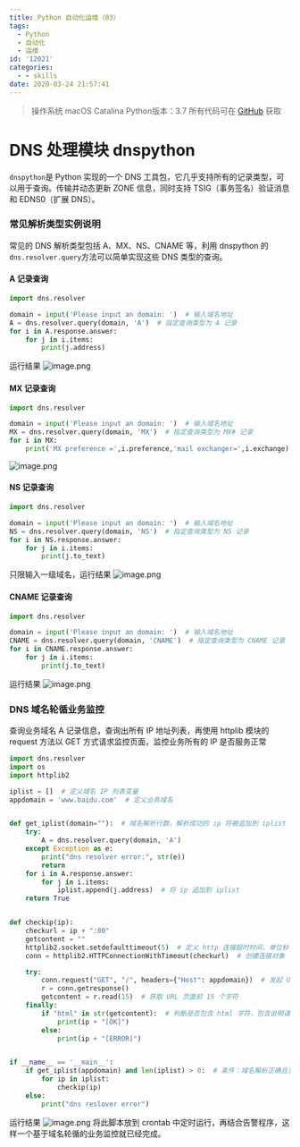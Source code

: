 ```yaml
---
title: Python 自动化运维（03）
tags:
  - Python
  - 自动化
  - 运维
id: '12021'
categories:
  - - skills
date: 2020-03-24 21:57:41
---
```


> 操作系统 macOS Catalina Python版本：3.7 所有代码可在 [GitHub](https://github.com/Swq1227/devops "GitHub") 获取
<!--more-->
# DNS 处理模块 dnspython

`dnspython`是 Python 实现的一个 DNS 工具包，它几乎支持所有的记录类型，可以用于查询。传输并动态更新 ZONE 信息，同时支持 TSIG（事务签名）验证消息和 EDNS0（扩展 DNS）。

### 常见解析类型实例说明

常见的 DNS 解析类型包括 A、MX、NS、CNAME 等，利用 dnspython 的 `dns.resolver.query`方法可以简单实现这些 DNS 类型的查询。

#### A 记录查询

```python
import dns.resolver

domain = input('Please input an domain: ')  # 输入域名地址
A = dns.resolver.query(domain, 'A')  # 指定查询类型为 A 记录
for i in A.response.answer:
    for j in i.items:
        print(j.address)

```

运行结果 ![image.png](https://i.loli.net/2020/03/24/qFmW9xjbLRCo5Si.png)

#### MX 记录查询

```python
import dns.resolver

domain = input('Please input an domain: ')  # 输入域名地址
MX = dns.resolver.query(domain, 'MX')  # 指定查询类型为 MX# 记录
for i in MX:
    print('MX preference =',i.preference,'mail exchanger=',i.exchange)

```

![image.png](https://i.loli.net/2020/03/24/rWEgtG2On4H7UKM.png)

#### NS 记录查询

```python
import dns.resolver

domain = input('Please input an domain: ')  # 输入域名地址
NS = dns.resolver.query(domain, 'NS')  # 指定查询类型为 NS 记录
for i in NS.response.answer:
    for j in i.items:
        print(j.to_text)
```

只限输入一级域名，运行结果 ![image.png](https://i.loli.net/2020/03/24/rWEgtG2On4H7UKM.png)

#### CNAME 记录查询

```python
import dns.resolver

domain = input('Please input an domain: ')  # 输入域名地址
CNAME = dns.resolver.query(domain, 'CNAME')  # 指定查询类型为 CNAME 记录
for i in CNAME.response.answer:
    for j in i.items:
        print(j.to_text)
```

运行结果 ![image.png](https://i.loli.net/2020/03/24/SjBQ1izRNrZkUlc.png)

### DNS 域名轮循业务监控

查询业务域名 A 记录信息，查询出所有 IP 地址列表，再使用 httplib 模块的 request 方法以 GET 方式请求监控页面，监控业务所有的 IP 是否服务正常

```python
import dns.resolver
import os
import httplib2

iplist = []  # 定义域名 IP 列表变量
appdomain = 'www.baidu.com'  # 定义业务域名


def get_iplist(domain=""):  # 域名解析行数，解析成功的 ip 将被追加到 iplist
    try:
        A = dns.resolver.query(domain, 'A')
    except Exception as e:
        print("dns resolver error:", str(e))
        return
    for i in A.response.answer:
        for j in i.items:
            iplist.append(j.address)  # 将 ip 追加到 iplist
    return True


def checkip(ip):
    checkurl = ip + ":80"
    getcontent = ""
    httplib2.socket.setdefaulttimeout(5)  # 定义 http 连接超时时间，单位秒
    conn = httplib2.HTTPConnectionWithTimeout(checkurl)  # 创建连接对象

    try:
        conn.request("GET", "/", headers={"Host": appdomain})  # 发起 URL 请求，添加 host 主机头
        r = conn.getresponse()
        getcontent = r.read(15)  # 获取 URL 页面前 15 个字符
    finally:
        if "html" in str(getcontent):  # 判断是否包含 html 字符，包含说明请求成功
            print(ip + "[OK]")
        else:
            print(ip + "[ERROR]")


if __name__ == '__main__':
    if get_iplist(appdomain) and len(iplist) > 0:  # 条件：域名解析正确且至少返回一个 IP
        for ip in iplist:
            checkip(ip)
    else:
        print("dns reslover error")

```

运行结果 ![image.png](https://i.loli.net/2020/03/24/HtLNymF8Xo5alEQ.png) 将此脚本放到 crontab 中定时运行，再结合告警程序，这样一个基于域名轮循的业务监控就已经完成。